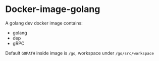 # Docker-image-golang

A golang dev docker image contains:

- golang
- dep
- gRPC

Default `GOPATH` inside image is `/go`, workspace under `/go/src/workspace`
